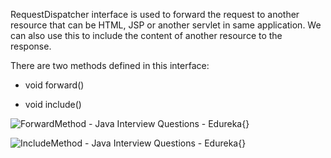RequestDispatcher interface is used to forward the request to another
resource that can be HTML, JSP or another servlet in same application.
We can also use this to include the content of another resource to the
response.

There are two methods defined in this interface:

-   void forward()

-   void include()

![ForwardMethod - Java Interview Questions -
Edureka](image106.png){}

![IncludeMethod - Java Interview Questions -
Edureka](image107.png){}